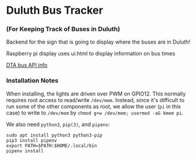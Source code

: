 # Duluth Bus Tracker 
### (For Keeping Track of Buses in Duluth)

Backend for the sign that is going to display where the buses are in Duluth!

Raspberry pi display uses ui.html to display information on bus times

[DTA bus API info](https://www.duluthtransit.com/home/doing-business/developer-resources/)

### Installation Notes
When installing, the lights are driven over PWM on GPIO12. This normally
requires root access to read/write `/dev/mem`. Instead, since it's difficult
to run some of the other components as root, we allow the user (`pi` in this
case) to write to `/dev/mem` by `chmod g+w /dev/mem; usermod -aG kmem pi`.

We also need `python3`, `pip(3)`, and `pipenv`:
```
sudo apt install python3 python3-pip
pip3 install pipenv
export PATH=$PATH:$HOME/.local/bin
pipenv install
```
